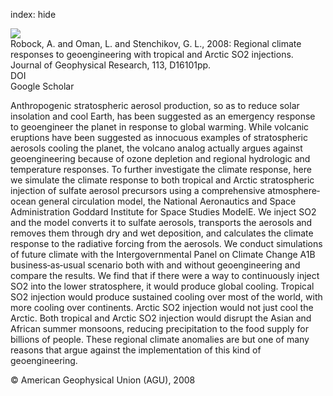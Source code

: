 index: hide

<div class="Citation">
    <div class="Citation-thumb CitationThumb-linked"  data-href="https://doi.org/10.1029/2008jd010050">
      <img src="https://static.claimspace.cloud/climate-study-static/refs/thumbs/6/Robock_et_al_2008-thumb.png" />
    </div>

  <div class="Citation-body">
    <div class="Citation-text">Robock, A. and Oman, L. and Stenchikov, G. L., 2008: Regional climate responses to geoengineering with tropical and Arctic SO2 injections. <span class="Article-journal">Journal of Geophysical Research, </span><span class="Article-volume">113, </span>D16101pp.</div>
    <div class="Citation-links">
      <div class="CitationLink" data-href="https://doi.org/10.1029/2008jd010050">
        <div class="CitationLink-icon CitationLink-Doi"></div>
        <div class="CitationLink-text">DOI</div>
      </div>
      <div class="CitationLink" data-href="https://scholar.google.com/scholar?q=10.1029/2008jd010050">
        <div class="CitationLink-icon CitationLink-Scholar"></div>
        <div class="CitationLink-text">Google Scholar</div>
      </div>
    </div>
  </div>
</div>

Anthropogenic stratospheric aerosol production, so as to reduce solar insolation and cool Earth, has been suggested as an emergency response to geoengineer the planet in response to global warming. While volcanic eruptions have been suggested as innocuous examples of stratospheric aerosols cooling the planet, the volcano analog actually argues against geoengineering because of ozone depletion and regional hydrologic and temperature responses. To further investigate the climate response, here we simulate the climate response to both tropical and Arctic stratospheric injection of sulfate aerosol precursors using a comprehensive atmosphere‐ocean general circulation model, the National Aeronautics and Space Administration Goddard Institute for Space Studies ModelE. We inject SO2 and the model converts it to sulfate aerosols, transports the aerosols and removes them through dry and wet deposition, and calculates the climate response to the radiative forcing from the aerosols. We conduct simulations of future climate with the Intergovernmental Panel on Climate Change A1B business‐as‐usual scenario both with and without geoengineering and compare the results. We find that if there were a way to continuously inject SO2 into the lower stratosphere, it would produce global cooling. Tropical SO2 injection would produce sustained cooling over most of the world, with more cooling over continents. Arctic SO2 injection would not just cool the Arctic. Both tropical and Arctic SO2 injection would disrupt the Asian and African summer monsoons, reducing precipitation to the food supply for billions of people. These regional climate anomalies are but one of many reasons that argue against the implementation of this kind of geoengineering.

<div class="Citation-copy">
&copy; American Geophysical Union (AGU), 2008
</div>